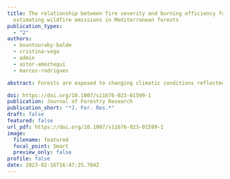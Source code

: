 ```yaml
---
title: The relationship between fire severity and burning efficiency for
  estimating wildfire emissions in Mediterranean forests
publication_types:
  - "2"
authors:
  - bountouraby-balde
  - cristina-vega
  - admin
  - aitor-ameztegui
  - marcos-rodrigues

abstract: Forests are exposed to changing climatic conditions reflected by increasing drought and heat waves that increase the risk of wildfire ignition and spread. Climatic variables such as rain and wind as well as vegetation structure, land configuration and forest management practices are all factors that determine the burning potential of wildfires. The assessment of emissions released by vegetation combustion is essential for determining greenhouse gases and air pollutants. The estimation of wildfire-related emissions depends on factors such as the type and fraction of fuel (i.e., live biomass, ground litter, dead wood) consumed by the fire in a given area, termed the burning efficiency. Most approaches estimate live burning efficiency from optical remote sensing data. This study used a data-driven method to estimate live burning efficiency in a Mediterranean area. Burning severity estimations from Landsat imagery (dNBR), which relate to fuel consumption, and quantitative field data from three national forest inventory data were combined to establish the relationship between burning severity and live burning efficiency. Several proxies explored these relationships based on dNBR interval classes, as well as regression models. The correlation results between live burning efficiency and dNBR for conifers (R = 0.63) and broad-leaved vegetation (R = 0.95) indicated ways for improving emissions estimations. Median estimations by severity class (low, moderate-low, moderate-high, and high) are provided for conifers (0 .44 − 0.81) and broad-leaves (0.64 − 0.86), and regression models for the live fraction of the tree canopy susceptible to burning (< 2 cm, 2 − 7 cm, > 7 branches, and leaves). The live burning efficiency values by severity class were higher than previous studies.

doi: https://doi.org/10.1007/s11676-023-01599-1
publication: Journal of Forestry Research
publication_short: "*J. For. Res.*"
draft: false
featured: false
url_pdf: https://doi.org/10.1007/s11676-023-01599-1
image:
  filename: featured
  focal_point: Smart
  preview_only: false
profile: false
date: 2023-02-16T16:47:25.704Z
---
```

